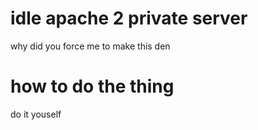# idle apache 2 private server
why did you force me to make this den

# how to do the thing
do it youself
